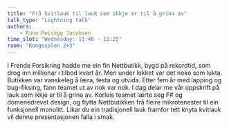```yaml
---
title: "Frå kvitlauk til lauk som ikkje er til å grina av"
talk_type: "Lightning talk"
authors:
    - Rune Reisegg Jacobsen
time_slot: "Wednesday: 11:40 - 12:25"
room: "Kongesalen 2+3"
---
```

I Frende Forsikring hadde me ein fin Nettbutikk, bygd på rekordtid, som drog inn millionar i tilbod kvart år. Men under lokket var det noko som lukta. Butikken var vanskeleg å læra, testa og  utvida. Etter fem år med lapping og bug-fiksing, fann teamet ut av nok var nok. 
I dag delar me vår oppskrift på lauk som ikkje er til å grina av. Korleis teamet lærte seg F# og domenedrevet design, og flytta Nettbutikken frå fleire mikrotenester til ein funksjonell monolitt.
Likar du ein tradisjonell lauk framfor tett knyta kvitlauk vil denne presentasjonen falla i smak.


